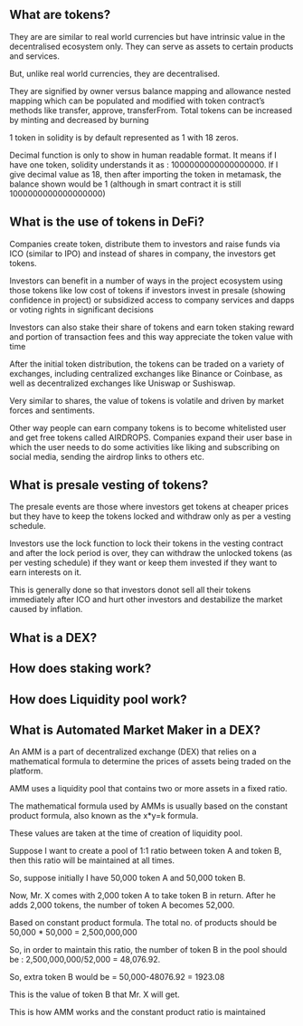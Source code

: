 ## What are tokens? 

They are are similar to real world currencies but have intrinsic value in the decentralised ecosystem only. They can serve as assets to certain products and services. 

But, unlike real world currencies, they are decentralised.

They are signified by owner versus balance mapping and allowance nested mapping which can be populated and modified with token contract’s methods like transfer, approve, transferFrom. Total tokens can be increased by minting and decreased by burning

1 token in solidity is by default represented as 1 with 18 zeros.

Decimal function is only to show in human readable format. It means if I have one token, solidity understands it as : 1000000000000000000. If I give decimal value as 18, then after importing the token in metamask, the balance shown would be 1 (although in smart contract it is still 1000000000000000000)



## What is the use of tokens in DeFi?


Companies create token, distribute them to investors and raise funds via ICO (similar to IPO) and instead of shares in company, the investors get tokens. 

Investors can benefit in a number of ways in the project ecosystem using those tokens like low cost of tokens if investors invest in presale (showing confidence in project) or subsidized access to company services and dapps or voting rights in significant decisions 

Investors can also stake their share of tokens and earn token staking reward and portion of transaction fees and this way appreciate the token value with time 

After the initial token distribution, the tokens can be traded on a variety of exchanges, including centralized exchanges like Binance or Coinbase, as well as decentralized exchanges like Uniswap or Sushiswap.

Very similar to shares, the value of tokens is volatile and driven by market forces and sentiments.

Other way people can earn company tokens is to become whitelisted user and get free tokens called AIRDROPS. Companies expand their user base in which the user needs to do some activities like liking and subscribing on social media, sending the airdrop links to others etc.



## What is presale vesting of tokens?

The presale events are those where investors get tokens at cheaper prices but they have to keep the tokens locked and withdraw only as per a vesting schedule. 

Investors use the lock function to lock their tokens in the vesting contract and after the lock period is over, they can withdraw the unlocked tokens (as per vesting schedule) if they want or keep them invested if they want to earn interests on it.

This is generally done so that investors donot sell all their tokens immediately after ICO and hurt other investors and destabilize the market caused by inflation.




## What is a DEX?




## How does staking work?








## How does Liquidity pool work?










## What is Automated Market Maker in a DEX?


An AMM is a part of decentralized exchange (DEX) that relies on a mathematical formula to determine the prices of assets being traded on the platform.

AMM uses a liquidity pool that contains two or more assets in a fixed ratio.

The mathematical formula used by AMMs is usually based on the constant product formula, also known as the x*y=k formula.

These values are taken at the time of creation of liquidity pool. 

Suppose I want to create a pool of 1:1 ratio between token A and token B, then this ratio will be maintained at all times. 

So, suppose initially I have 50,000 token A and 50,000 token B.

Now, Mr. X comes with 2,000 token A to take token B in return. After he adds 2,000 tokens, the number of token A becomes 52,000. 

Based on constant product formula. The total no. of products should be 50,000 * 50,000 = 2,500,000,000

So, in order to maintain this ratio, the number of token B in the pool should be : 2,500,000,000/52,000 = 48,076.92.

So, extra token B would be = 50,000-48076.92 = 1923.08 

This is the value of token B that Mr. X will get. 

This is how AMM works and the constant product ratio is maintained 